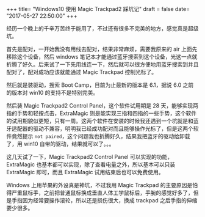 +++
title= "Windows10 使用 Magic Trackpad2 踩坑记"
draft = false
date= "2017-05-27 22:50:00"
+++

经历一个晚上的千辛万苦终于能用了，不过还有很多不完美的地方，感觉真是超级坑。

首先是配对，一开始我没有用线去配对，结果非常麻烦，需要我原来的 air 上面先移除这个设备，然后 windows 笔记本才能通过蓝牙搜索到这个设备，光这一点就折腾了好久。后来试了一下先用线连一下，然后就可以很方便地用蓝牙搜索到并且配对了，配对成功应该就能通过 Magic Trackpad 控制光标了。

然后就是装驱动，搜索 Boot Camp，目前为止最新的版本是 6.1，据说 6.0 之前的版本对 win10 的支持不是特别完美。

然后装 Magic Trackpad2 Control Panel，这个软件试用期是 28 天，能够实现两指的手势和轻按点击，ExtraMagic 则是能实现三指和四指的一些手势，这个软件的试用期貌似更短，只有一周。这两个软件在安装的时候我还遇到一个坑就是和蓝牙适配器的驱动不兼容，明明我已经成功配对而且能够操作光标了，但是这两个软件竟然提示 `not paired`，这个问题我也折腾好久，结果我把蓝牙的驱动给卸载了，用 win10 自带的驱动，结果就可以了。。。

这几天试了一下，Magic Trackpad2 Control Panel 可以实现的功能，ExtraMagic 也基本都可以实现，除了查看电量之外，所以基本可以只装 ExtraMagic 即可，而且 ExtraMagic 试用结束后也可以免费使用。

Windows 上用苹果的外设真是神坑，不过我用 Magic Trackpad 的主要原因是怕得严重鼠标手，之前把普通鼠标换成垂直人体工学鼠标后，手腕的感觉好多了，但是手指因为经常要操作滚轮，所以还是损伤很大，换成 trackpad 之后手指的伸缩要少很多。